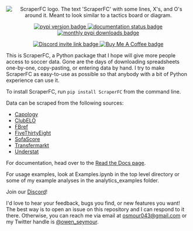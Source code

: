 <p align="center">
  <img src="https://github.com/oseymour/ScraperFC/blob/main/docs/source/images/ScraperFC-Logo-Final-2023-10-11 copy-Full-Color.svg?raw=true" alt="ScraperFC logo. The text 'ScraperFC' with some lines, X's, and O's around it. Meant to look similar to a tactics board or diagram.">
</p>
<p align="center">
  <a href="https://pypi.org/project/ScraperFC/">
    <img src="https://img.shields.io/pypi/v/scraperfc.svg", alt="pypi version badge">
  </a>
 <a href="https://scraperfc.readthedocs.io/en/latest/">
    <img src="https://readthedocs.org/projects/nrc4d/badge/?version=latest" alt="documentation status badge"/>
  </a>
  <a href="https://pypi.org/project/ScraperFC/">
    <img src="https://img.shields.io/pypi/dm/ScraperFC.svg" alt="monthly pypi downloads badge"/>
  </a>
</p>
<p align="center">
  <a href=https://discord.com/invite/C5N8dqCJAq>
    <img src="https://dcbadge.limes.pink/api/server/C5N8dqCJAq" alt="Discord invite link badge">
  </a>
  <a href="https://buymeacoffee.com/oseymour">
    <img src="https://www.buymeacoffee.com/assets/img/custom_images/orange_img.png" alt="Buy Me A Coffee badge">
  </a>
</p>

This is ScraperFC, a Python package that I hope will give more people access to soccer data. Gone are the days of downloading spreadsheets one-by-one, copy-pasting, or entering data by hand. I try to make ScraperFC as easy-to-use as possible so that anybody with a bit of Python experience can use it.

To install ScraperFC, run ```pip install ScraperFC``` from the command line.

Data can be scraped from the following sources:
* [Capology](https://www.capology.com/)
* [ClubELO](http://clubelo.com/)
* [FBref](https://fbref.com/en/)
* [FiveThirtyEight](https://projects.fivethirtyeight.com/soccer-predictions/)
* [SofaScore](https://www.sofascore.com/)
* [Transfermarkt](https://www.transfermarkt.us/)
* [Understat](https://understat.com/)

For documentation, head over to the [Read the Docs page](https://scraperfc.readthedocs.io).

For usage examples, look at Examples.ipynb in the top level directory or some of my example analyses in the analytics_examples folder.

Join our [Discord](https://discord.gg/C5N8dqCJAq)!

I'd love to hear your feedback, bugs you find, or new features you want! The best way is to open an issue on this repository and I can respond to it there. Otherwise, you can reach me via email at osmour043@gmail.com or my Twitter handle is [@owen_seymour](https://twitter.com/owen_seymour).
